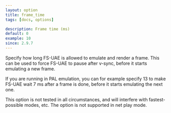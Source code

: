 ```yaml
---
layout: option
title: frame_time
tags: [docs, options]

description: Frame time (ms)
default: 0
example: 10
since: 2.9.7
---
```


Specify how long FS-UAE is allowed to emulate and render a frame. This can be
used to force FS-UAE to pause after v-sync, before it starts emulating a new
frame.

If you are running in PAL emulation, you can for example specify 13 to make
FS-UAE wait 7 ms after a frame is done, before it starts emulating the next
one.

This option is not tested in all circumstances, and will interfere with
fastest-possible modes, etc. The option is not supported in net play mode.
